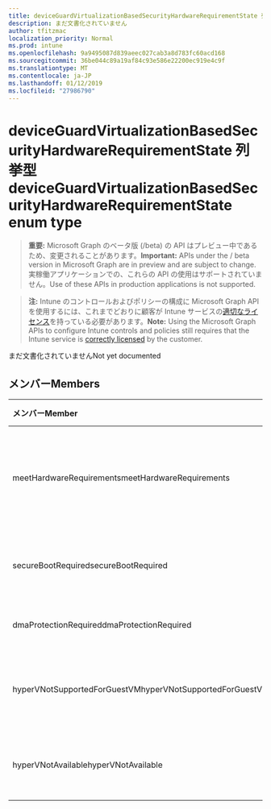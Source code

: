 ```yaml
---
title: deviceGuardVirtualizationBasedSecurityHardwareRequirementState 列挙型
description: まだ文書化されていません
author: tfitzmac
localization_priority: Normal
ms.prod: intune
ms.openlocfilehash: 9a9495087d839aeec027cab3a8d783fc60acd168
ms.sourcegitcommit: 36be044c89a19af84c93e586e22200ec919e4c9f
ms.translationtype: MT
ms.contentlocale: ja-JP
ms.lasthandoff: 01/12/2019
ms.locfileid: "27986790"
---
```

# <a name="deviceguardvirtualizationbasedsecurityhardwarerequirementstate-enum-type"></a><span data-ttu-id="517fc-103">deviceGuardVirtualizationBasedSecurityHardwareRequirementState 列挙型</span><span class="sxs-lookup"><span data-stu-id="517fc-103">deviceGuardVirtualizationBasedSecurityHardwareRequirementState enum type</span></span>

> <span data-ttu-id="517fc-104">**重要:** Microsoft Graph のベータ版 (/beta) の API はプレビュー中であるため、変更されることがあります。</span><span class="sxs-lookup"><span data-stu-id="517fc-104">**Important:** APIs under the / beta version in Microsoft Graph are in preview and are subject to change.</span></span> <span data-ttu-id="517fc-105">実稼働アプリケーションでの、これらの API の使用はサポートされていません。</span><span class="sxs-lookup"><span data-stu-id="517fc-105">Use of these APIs in production applications is not supported.</span></span>

> <span data-ttu-id="517fc-106">**注:** Intune のコントロールおよびポリシーの構成に Microsoft Graph API を使用するには、これまでどおりに顧客が Intune サービスの[適切なライセンス](https://go.microsoft.com/fwlink/?linkid=839381)を持っている必要があります。</span><span class="sxs-lookup"><span data-stu-id="517fc-106">**Note:** Using the Microsoft Graph APIs to configure Intune controls and policies still requires that the Intune service is [correctly licensed](https://go.microsoft.com/fwlink/?linkid=839381) by the customer.</span></span>

<span data-ttu-id="517fc-107">まだ文書化されていません</span><span class="sxs-lookup"><span data-stu-id="517fc-107">Not yet documented</span></span>
## <a name="members"></a><span data-ttu-id="517fc-108">メンバー</span><span class="sxs-lookup"><span data-stu-id="517fc-108">Members</span></span>
|<span data-ttu-id="517fc-109">メンバー</span><span class="sxs-lookup"><span data-stu-id="517fc-109">Member</span></span>|<span data-ttu-id="517fc-110">値</span><span class="sxs-lookup"><span data-stu-id="517fc-110">Value</span></span>|<span data-ttu-id="517fc-111">説明</span><span class="sxs-lookup"><span data-stu-id="517fc-111">Description</span></span>|
|:---|:---|:---|
|<span data-ttu-id="517fc-112">meetHardwareRequirements</span><span class="sxs-lookup"><span data-stu-id="517fc-112">meetHardwareRequirements</span></span>|<span data-ttu-id="517fc-113">0</span><span class="sxs-lookup"><span data-stu-id="517fc-113">0</span></span>|<span data-ttu-id="517fc-114">システムは、ハードウェア構成の要件を満たしています。</span><span class="sxs-lookup"><span data-stu-id="517fc-114">System meets hardware configuration requirements</span></span>|
|<span data-ttu-id="517fc-115">secureBootRequired</span><span class="sxs-lookup"><span data-stu-id="517fc-115">secureBootRequired</span></span>|<span data-ttu-id="517fc-116">1</span><span class="sxs-lookup"><span data-stu-id="517fc-116">1</span></span>|<span data-ttu-id="517fc-117">セキュリティで保護されたブートのために必要な</span><span class="sxs-lookup"><span data-stu-id="517fc-117">Secure boot required</span></span>|
|<span data-ttu-id="517fc-118">dmaProtectionRequired</span><span class="sxs-lookup"><span data-stu-id="517fc-118">dmaProtectionRequired</span></span>|<span data-ttu-id="517fc-119">2</span><span class="sxs-lookup"><span data-stu-id="517fc-119">2</span></span>|<span data-ttu-id="517fc-120">DMA 保護が必要</span><span class="sxs-lookup"><span data-stu-id="517fc-120">DMA protection required</span></span>|
|<span data-ttu-id="517fc-121">hyperVNotSupportedForGuestVM</span><span class="sxs-lookup"><span data-stu-id="517fc-121">hyperVNotSupportedForGuestVM</span></span>|<span data-ttu-id="517fc-122">4</span><span class="sxs-lookup"><span data-stu-id="517fc-122">4</span></span>|<span data-ttu-id="517fc-123">HyperV のゲスト VM ではサポートされません。</span><span class="sxs-lookup"><span data-stu-id="517fc-123">HyperV not supported for Guest VM</span></span>|
|<span data-ttu-id="517fc-124">hyperVNotAvailable</span><span class="sxs-lookup"><span data-stu-id="517fc-124">hyperVNotAvailable</span></span>|<span data-ttu-id="517fc-125">8</span><span class="sxs-lookup"><span data-stu-id="517fc-125">8</span></span>|<span data-ttu-id="517fc-126">HyperV 機能は利用できません。</span><span class="sxs-lookup"><span data-stu-id="517fc-126">HyperV feature is not available</span></span>|





